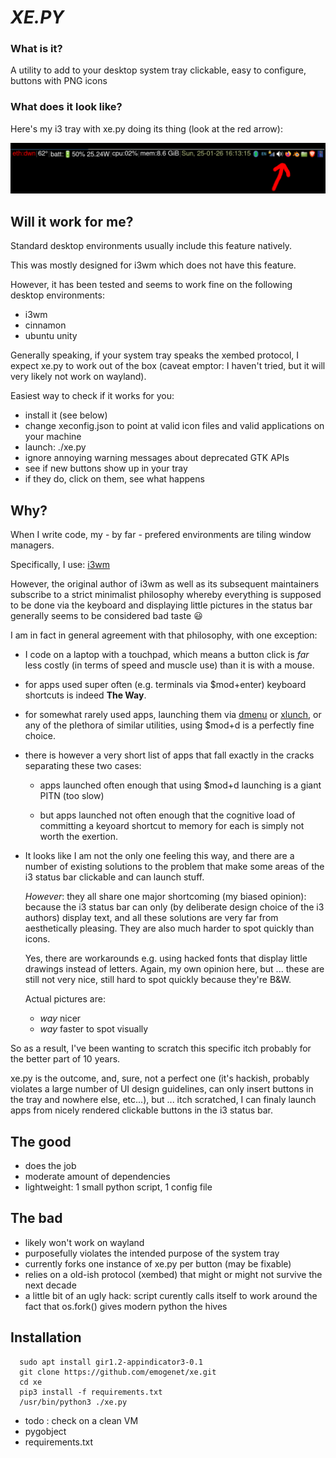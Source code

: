 # ***XE.PY*** #

### **What is it?** ###

A utility to add to your desktop system tray clickable, easy to configure, buttons with PNG icons

### **What does it look like?** ###

Here's my i3 tray with xe.py doing its thing (look at the red arrow):

![](bar.png "i3bar with xe.py")


## **Will it work for me?** ##

Standard desktop environments usually include this feature natively.

This was mostly designed for i3wm which does not have this feature.

However, it has been tested and seems to work fine on the following desktop
environments:

  - i3wm
  - cinnamon
  - ubuntu unity

Generally speaking, if your system tray speaks the xembed protocol, I expect
xe.py to work out of the box (caveat emptor: I haven't tried, but it will
very likely not work on wayland).

Easiest way to check if it works for you:

  - install it (see below)
  - change xeconfig.json to point at valid icon files and valid applications
    on your machine
  - launch: ./xe.py
  - ignore annoying warning messages about deprecated GTK APIs
  - see if new buttons show up in your tray
  - if they do, click on them, see what happens

## **Why?** ##

  When I write code, my - by far - prefered environments are tiling window managers.

  Specifically, I use: [i3wm](https://i3wm.org/)

  However, the original author of i3wm as well as its subsequent maintainers
  subscribe to a strict minimalist philosophy whereby everything is supposed
  to be done via the keyboard and displaying little pictures in the status bar
  generally seems to be considered bad taste 😃

  I am in fact in general agreement with that philosophy, with one exception:

  - I code on a laptop with a touchpad, which means a button click is *far*
    less costly (in terms of speed and muscle use) than it is with a mouse.

  - for apps used super often (e.g. terminals via $mod+enter) keyboard
    shortcuts is indeed **The Way**.

  - for somewhat rarely used apps, launching them via
    [dmenu](https://tools.suckless.org/dmenu/) or
    [xlunch](https://xlunch.org/), or any of the plethora of similar
    utilities, using $mod+d is a perfectly fine choice.

  - there is however a very short list of apps that fall exactly in the
    cracks separating these two cases:

     - apps launched often enough that using $mod+d launching is a giant
       PITN (too slow)

     - but apps launched not often enough that the cognitive load of
       committing a keyoard shortcut to memory for each is simply not
       worth the exertion.

  - It looks like I am not the only one feeling this way, and there are a
    number of existing solutions to the problem that make some areas of the
    i3 status bar clickable and can launch stuff.

    *However*: they all share one major shortcoming (my biased opinion):
    because the i3 status bar can only (by deliberate design choice of the
    i3 authors) display text, and all these solutions are very far from
    aesthetically pleasing. They are also much harder to spot quickly
    than icons.

    Yes, there are workarounds e.g. using hacked fonts that display little
    drawings instead of letters. Again, my own opinion here, but ... these
    are still not very nice, still hard to spot quickly because they're B&W.

    Actual pictures are:
      - *way* nicer
      - *way* faster to spot visually

  So as a result, I've been wanting to scratch this specific itch probably
  for the better part of 10 years.

  xe.py is the outcome, and, sure, not a perfect one (it's hackish, probably
  violates a large number of UI design guidelines, can only insert buttons in
  the tray and nowhere else, etc...), but ... itch scratched, I can finaly
  launch apps from nicely rendered clickable buttons in the i3 status bar.

## **The good** ##

  - does the job
  - moderate amount of dependencies
  - lightweight: 1 small python script, 1 config file

## **The bad** ##

  - likely won't work on wayland
  - purposefully violates the intended purpose of the system tray
  - currently forks one instance of xe.py per button (may be fixable)
  - relies on a old-ish protocol (xembed) that might or might not survive the next decade
  - a little bit of an ugly hack: script curently calls itself to work around the fact that
    os.fork() gives modern python the hives

## **Installation** ##

~~~
  sudo apt install gir1.2-appindicator3-0.1
  git clone https://github.com/emogenet/xe.git
  cd xe
  pip3 install -f requirements.txt
  /usr/bin/python3 ./xe.py
~~~

  - todo : check on a clean VM
  - pygobject
  - requirements.txt


